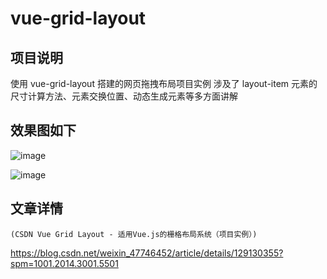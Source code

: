 # vue-grid-layout

## 项目说明

使用 vue-grid-layout 搭建的网页拖拽布局项目实例
涉及了 layout-item 元素的尺寸计算方法、元素交换位置、动态生成元素等多方面讲解

## 效果图如下

![image](https://user-images.githubusercontent.com/71718029/234740161-c3bbcc5f-cb19-497a-8040-81677fc28805.png)

![image](https://user-images.githubusercontent.com/71718029/234740312-3f6e9255-89da-4647-ad90-adb4aeadfd00.png)


## 文章详情

    (CSDN Vue Grid Layout - 适用Vue.js的栅格布局系统（项目实例）)
<https://blog.csdn.net/weixin_47746452/article/details/129130355?spm=1001.2014.3001.5501>


